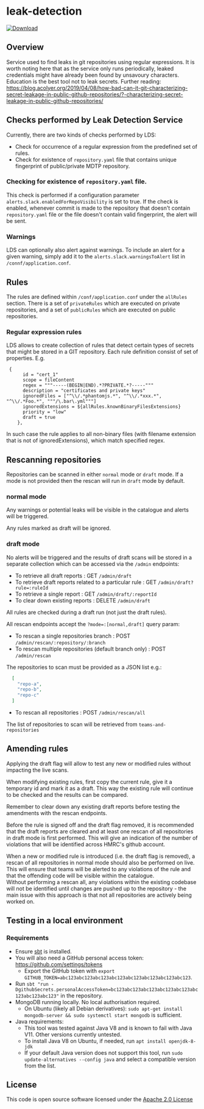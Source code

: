 # leak-detection

[ ![Download](https://api.bintray.com/packages/hmrc/releases/leak-detection/images/download.svg) ](https://bintray.com/hmrc/releases/leak-detection/_latestVersion)

## Overview
Service used to find leaks in git repositories using regular expressions.
It is worth noting here that as the service only runs periodically, leaked credentials might have already been found by unsavoury characters.  Education is the best tool not to leak secrets.
Further reading: https://blog.acolyer.org/2019/04/08/how-bad-can-it-git-characterizing-secret-leakage-in-public-github-repositories/?-characterizing-secret-leakage-in-public-github-repositories/

## Checks performed by Leak Detection Service
Currently, there are two kinds of checks performed by LDS:
* Check for occurrence of a regular expression from the predefined set of rules.
* Check for existence of `repository.yaml` file that contains unique fingerprint of public/private MDTP repository.

### Checking for existence of `repository.yaml` file.
This check is performed if a configuration parameter `alerts.slack.enabledForRepoVisibility` is set to true.
If the check is enabled, whenever commit is made to the repository that doesn't contain `repository.yaml` file or the file doesn't contain valid fingerprint, the alert will be sent.

### Warnings
LDS can optionally also alert against warnings.  To include an alert for a given warning, simply add it to the `alerts.slack.warningsToAlert` list in `/connf/application.conf`. 

## Rules
The rules are defined within `/conf/application.conf` under the `allRules` section.  There is a set of `privateRules` which are executed on private repositories, and a set of `publicRules` which are executed on public repositories.

### Regular expression rules
LDS allows to create collection of rules that detect certain types of secrets that might be stored in a GIT repository. Each rule definition consist of set of properties. E.g.
```
 {
      id = "cert_1"
      scope = fileContent
      regex = """-----(BEGIN|END).*?PRIVATE.*?-----"""
      description = "certificates and private keys"
      ignoredFiles = ["^\\/.*phantomjs.*", "^\\/.*xxx.*", "^\\/.*Foo.*", """/\.bar\.yml"""]
      ignoredExtensions = ${allRules.knownBinaryFilesExtensions}
      priority = "low"
      draft = true
    },
```
In such case the rule applies to all non-binary files (with filename extension that is not of ignoredExtensions), which match specified regex.

## Rescanning repositories
Repositories can be scanned in either `normal` mode or `draft` mode.  If a mode is not provided then the rescan will run in `draft` mode by default.

### normal mode 
Any warnings or potential leaks will be visible in the catalogue and alerts will be triggered.

Any rules marked as draft will be ignored.

### draft mode
No alerts will be triggered and the results of draft scans will be stored in a separate collection which can be accessed via the `/admin` endpoints:
* To retrieve all draft reports : GET `/admin/draft`
* To retrieve draft reports related to a particular rule : GET `/admin/draft?rule=:ruleId`
* To retrieve a single report : GET `/admin/draft/:reportId`
* To clear down existing reports : DELETE `/admin/draft`

All rules are checked during a draft run (not just the draft rules).

All rescan endpoints accept the `?mode=:[normal,draft]` query param:
* To rescan a single repositories branch : POST `/admin/rescan/:repository/:branch` 
* To rescan multiple repositories (default branch only) : POST `/admin/rescan`

The repositories to scan must be provided as a JSON list e.g.:
```Json
  [
    "repo-a",
    "repo-b",
    "repo-c"
  ]
```
* To rescan all repositories : POST `/admin/rescan/all`

The list of repositories to scan will be retrieved from `teams-and-repositories`

## Amending rules
Applying the draft flag will allow to test any new or modified rules without impacting the live scans.

When modifying existing rules, first copy the current rule, give it a temporary id and mark it as a draft.  This way the existing rule will continue to be checked and the results can be compared.

Remember to clear down any existing draft reports before testing the amendments with the rescan endpoints.

Before the rule is signed off and the draft flag removed, it is recommended that the draft reports are cleared and at least one rescan of all repositories in draft mode is first performed.  This will give an indication of the number of violations that will be identified across HMRC's github account.

When a new or modified rule is introduced (i.e. the draft flag is removed), a rescan of all repositories in normal mode should also be performed on live.  This will ensure that teams will be alerted to any violations of the rule and that the offending code will be visible within the catalogue.    
Without performing a rescan all, any violations within the existing codebase will not be identified until changes are pushed up to the repository - the main issue with this approach is that not all repositories are actively being worked on.

## Testing in a local environment
### Requirements
* Ensure [sbt](https://www.scala-sbt.org/0.13/docs/Setup.html) is installed.
* You will also need a GitHub personal access token: https://github.com/settings/tokens
  * Export the GitHub token with `export GITHUB_TOKEN=abc123abc123abc123abc123abc123abc123abc123abc123`.
* Run `sbt "run -DgithubSecrets.personalAccessToken=bc123abc123abc123abc123abc123abc123abc123abc123"` in the repository.
* MongoDB running locally. No local authorisation required.
  * On Ubuntu (likely all Debian derivatives): `sudo apt-get install mongodb-server && sudo systemctl start mongodb` is sufficient.
* Java requirements:
  * This tool was tested against Java V8 and is known to fail with Java V11. Other versions currently untested.
  * To install Java V8 on Ubuntu, if needed, run `apt install openjdk-8-jdk`
  * If your default Java version does not support this tool, run `sudo update-alternatives --config java` and select a compatible version from the list.

## License
This code is open source software licensed under the [Apache 2.0 License]("http://www.apache.org/licenses/LICENSE-2.0.html")
